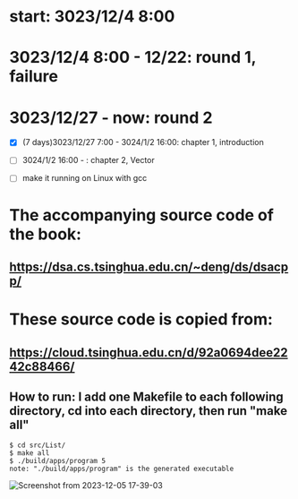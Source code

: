 # start: 3023/12/4 8:00
# 3023/12/4 8:00 - 12/22: round 1, failure
# 3023/12/27 - now: round 2
- [x] (7 days)3023/12/27 7:00 - 3024/1/2 16:00: chapter 1, introduction
- [ ] 3024/1/2 16:00 - : chapter 2, Vector

- [ ] make it running on Linux with gcc


# The accompanying source code of the book:
## https://dsa.cs.tsinghua.edu.cn/~deng/ds/dsacpp/
# These source code is copied from:
## https://cloud.tsinghua.edu.cn/d/92a0694dee2242c88466/

## How to run: I add one Makefile to each following directory, cd into each directory, then run "make all"
```
$ cd src/List/
$ make all
$ ./build/apps/program 5
note: "./build/apps/program" is the generated executable
```
![Screenshot from 2023-12-05 17-39-03](https://github.com/OccupyMars2025/dengjunhui-data-structure-cpp-source-code/assets/31559413/e23cb3b9-cf8d-4de0-84fb-787ac180b504)

